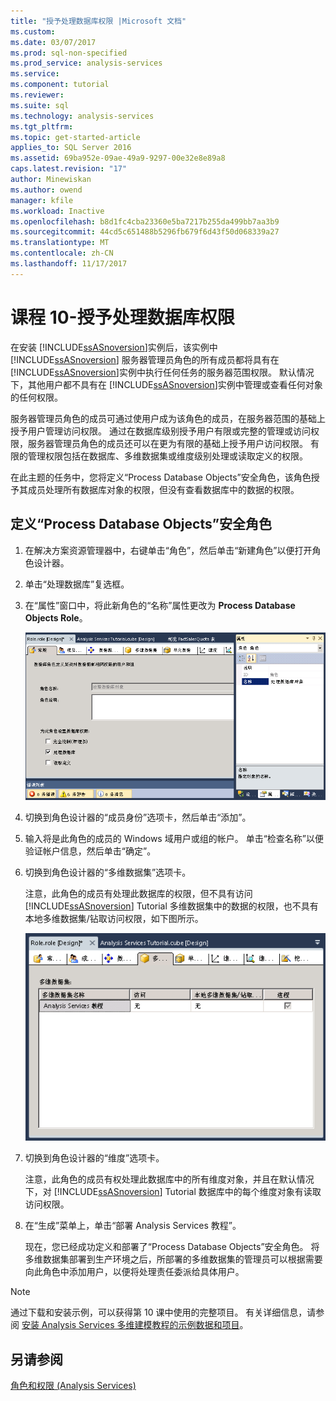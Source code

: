 ```yaml
---
title: "授予处理数据库权限 |Microsoft 文档"
ms.custom: 
ms.date: 03/07/2017
ms.prod: sql-non-specified
ms.prod_service: analysis-services
ms.service: 
ms.component: tutorial
ms.reviewer: 
ms.suite: sql
ms.technology: analysis-services
ms.tgt_pltfrm: 
ms.topic: get-started-article
applies_to: SQL Server 2016
ms.assetid: 69ba952e-09ae-49a9-9297-00e32e8e89a8
caps.latest.revision: "17"
author: Minewiskan
ms.author: owend
manager: kfile
ms.workload: Inactive
ms.openlocfilehash: b8d1fc4cba23360e5ba7217b255da499bb7aa3b9
ms.sourcegitcommit: 44cd5c651488b5296fb679f6d43f50d068339a27
ms.translationtype: MT
ms.contentlocale: zh-CN
ms.lasthandoff: 11/17/2017
---
```

# <a name="lesson-10---granting-process-database-permissions"></a>课程 10-授予处理数据库权限
在安装 [!INCLUDE[ssASnoversion](../includes/ssasnoversion-md.md)]实例后，该实例中 [!INCLUDE[ssASnoversion](../includes/ssasnoversion-md.md)] 服务器管理员角色的所有成员都将具有在 [!INCLUDE[ssASnoversion](../includes/ssasnoversion-md.md)]实例中执行任何任务的服务器范围权限。 默认情况下，其他用户都不具有在 [!INCLUDE[ssASnoversion](../includes/ssasnoversion-md.md)]实例中管理或查看任何对象的任何权限。  
  
服务器管理员角色的成员可通过使用户成为该角色的成员，在服务器范围的基础上授予用户管理访问权限。 通过在数据库级别授予用户有限或完整的管理或访问权限，服务器管理员角色的成员还可以在更为有限的基础上授予用户访问权限。 有限的管理权限包括在数据库、多维数据集或维度级别处理或读取定义的权限。  
  
在此主题的任务中，您将定义“Process Database Objects”安全角色，该角色授予其成员处理所有数据库对象的权限，但没有查看数据库中的数据的权限。  
  
## <a name="defining-a-process-database-objects-security-role"></a>定义“Process Database Objects”安全角色  
  
1.  在解决方案资源管理器中，右键单击“角色”，然后单击“新建角色”以便打开角色设计器。  
  
2.  单击“处理数据库”复选框。  
  
3.  在“属性”窗口中，将此新角色的“名称”属性更改为 **Process Database Objects Role**。  
  
    ![在角色设计器](../analysis-services/media/l10-security-1.png "角色设计器")  
  
4.  切换到角色设计器的“成员身份”选项卡，然后单击“添加”。  
  
5.  输入将是此角色的成员的 Windows 域用户或组的帐户。 单击“检查名称”以便验证帐户信息，然后单击“确定”。  
  
6.  切换到角色设计器的“多维数据集”选项卡。  
  
    注意，此角色的成员有处理此数据库的权限，但不具有访问 [!INCLUDE[ssASnoversion](../includes/ssasnoversion-md.md)] Tutorial 多维数据集中的数据的权限，也不具有本地多维数据集/钻取访问权限，如下图所示。  
  
    ![多维数据集角色设计器选项卡](../analysis-services/media/l10-security-2.png "多维数据集角色设计器选项卡")  
  
7.  切换到角色设计器的“维度”选项卡。  
  
    注意，此角色的成员有权处理此数据库中的所有维度对象，并且在默认情况下，对 [!INCLUDE[ssASnoversion](../includes/ssasnoversion-md.md)] Tutorial 数据库中的每个维度对象有读取访问权限。  
  
8.  在“生成”菜单上，单击“部署 Analysis Services 教程”。  
  
    现在，您已经成功定义和部署了“Process Database Objects”安全角色。 将多维数据集部署到生产环境之后，所部署的多维数据集的管理员可以根据需要向此角色中添加用户，以便将处理责任委派给具体用户。  
  
> [!NOTE]  
> 通过下载和安装示例，可以获得第 10 课中使用的完整项目。 有关详细信息，请参阅 [安装 Analysis Services 多维建模教程的示例数据和项目](../analysis-services/install-sample-data-and-projects.md)。  
  
## <a name="see-also"></a>另请参阅  
[角色和权限 (Analysis Services)](../analysis-services/multidimensional-models/roles-and-permissions-analysis-services.md)  
  
  
  
